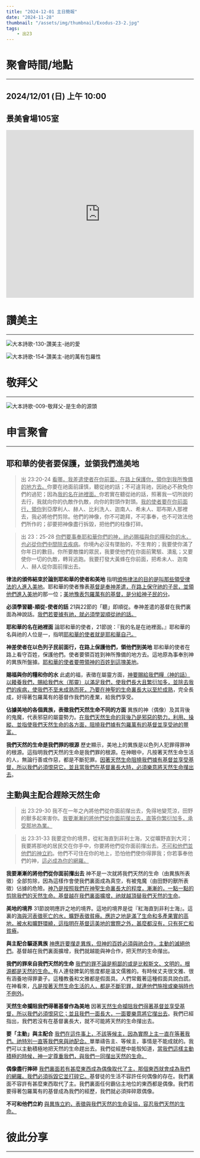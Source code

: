 ```yaml
---
title: "2024-12-01 主日簡報"
date: "2024-11-28"
thumbnail: "/assets/img/thumbnail/Exodus-23-2.jpg"
tags:
    - 出23
---
```


# 聚會時間/地點
___

## 2024/12/01 (日) 上午 10:00

## 景美會場105室
<iframe src="https://www.google.com/maps/embed?pb=!1m18!1m12!1m3!1d1278.5131483276352!2d121.54086179268357!3d24.99395581642222!2m3!1f0!2f0!3f0!3m2!1i1024!2i768!4f13.1!3m3!1m2!1s0x3442aa0144c2818f%3A0x6aa5ba2802ef8840!2z5Y-w5YyX5biC5Y-s5pyD5Y2B5LiJ5pyD5omA!5e0!3m2!1szh-TW!2stw!4v1730180750443!5m2!1szh-TW!2stw" width="100%" height="450" style="border:0;" allowfullscreen="" loading="lazy" referrerpolicy="no-referrer-when-downgrade"></iframe>

# 讚美主
___

![大本詩歌-130-讚美主-祂的愛](/assets/img/hymns/hymn-130.jpg "大本詩歌-130-讚美主-祂的愛")

![大本詩歌-154-讚美主-祂的萬有包羅性](/assets/img/hymns/hymn-154.jpg "大本詩歌-154-讚美主-祂的萬有包羅性")

# 敬拜父
___

![大本詩歌-009-敬拜父-是生命的源頭](/assets/img/hymns/hymn-9.jpg "大本詩歌-009-敬拜父-是生命的源頭")

# 申言聚會
___

## 耶和華的使者要保護，並領我們進美地

> 出 23:20-24 <u>看哪，我差遣使者在你前面，在路上保護你，領你到我</u><u>所豫備</u><u>的地方去。</u>你要在祂面前謹慎，聽從祂的話；不可違背祂，因祂必不赦免你們的過犯；因為<u>我的名在祂</u><u>裡</u><u>面。</u>你若實在聽從祂的話，照著我一切所說的去行，我就向你的仇敵作仇敵，向你的對頭作對頭。<u>我的使者要在你前面行，領你</u>到亞摩利人、赫人、比利洗人、迦南人、希未人、耶布斯人那裡去，我必將他們剪除。他們的神像，你不可跪拜，不可事奉，也不可效法他們所作的；卻要把神像盡行拆毀，把他們的柱像打碎。

> 出 23：25-28 <u>你們要事奉耶和華你們的神，</u><u>祂</u><u>必賜福與你的糧和你的水，</u><u>也必從你們</u><u>中間除去疾病</u>。你境內必沒有墜胎的，不生育的；我要使你滿了你年日的數目。你所要敵擋的眾民，我要使他們在你面前驚駭、潰亂；又要使你一切的仇敵，轉背逃跑。我要打發大黃蜂在你前面，把希未人、迦南人、赫人從你面前攆出去。

**律法的頒佈結束於論到耶和華的使者和美地** 指明<u>頒佈律法的目的是叫那些領受律法的人進入美地</u>。耶和華的使者豫表<u>基督是奉神差遣，在路上保守祂的子民，並領他們進入美地</u>的那一位；<u>美地豫表包羅萬有的基督，是分給神子民的分</u>。

**必須學習聽-順從-使者的話** 21與22節的「聽」即順從。奉神差遣的基督在我們裏面為神說話。<u>我們若要據有祂，就必須學習順從祂的話。</u>

**耶和華的名在祂裡面** 論耶和華的使者，21節說：『我的名是在祂裡面。』耶和華的名與祂的人位是一，指明<u>耶和華的使者就是耶和華自己。</u>

**神差使者在以色列子民前面行，在路上保護他們，領他們到美地** 耶和華的使者在路上看守百姓，保護他們。使者要領百姓到神所豫備的地方去。這地原為事奉別神的異族所盤據。<u>耶和華的使者要帶領神的百姓到這塊美地</u>。

**賜福與你的糧和你的水** 此處的福，表徵在屬靈方面，<u>神要賜給我們糧（神的話）以餧養我們，賜給我們水（那靈）以滿足我們，使我們長大且繁衍加多，並除去我們的疾病，使我們不至未成熟而死，乃要在神聖的生命裏長大以至於成熟</u>，完全長成，好得著包羅萬有的基督作我們的產業，給我們享受。

**佔據美地的各個異族，表徵我們天然生命不同的方面** 異族的神（偶像）及其背後的鬼魔，代表邪惡的屬靈勢力。<u>在我們天然生命的背後乃是邪惡的勢力，利用、操縱、並指使我們天然生命的各方面，阻撓我們據有包羅萬有的基督並享受祂的豐富。</u>

**我們天然的生命是我們罪的根源** 歷史顯示，美地上的異族是以色列人犯罪得罪神的根源。這指明我們天然的生命是我們罪的根源。在神眼中，凡按著天然生命生活的人，無論行善或作惡，都是不斷犯罪。<u>因著天然生命阻撓我們據有基督並享受基督，所以我們必須恨惡它，並且當我們在基督裏長大時，必須樂意將天然生命攆出去</u>。

## 主動與主配合趕除天然生命

> 出 23:29-30 我不在一年之內將他們從你面前攆出去，免得地變荒涼，田野的獸多起來害你。<u>我要漸漸的將他們從你面前攆出去，直等你繁衍加多，承受那地為業。</u>

> 出 23:31-33 我要定你的境界，從紅海直到非利士海，又從曠野直到大河；我要將那地的居民交在你手中，你要將他們從你面前攆出去。<u>不可和他們並他們的神立約</u>。他們不可住在你的地上，恐怕他們使你得罪我；你若事奉他們的神，<u>這必成為你的網羅。</u>

**我要漸漸的將他們從你面前攆出去** 神不是一次就將我們天然的生命（由異族所表徵）全部剪除，因為這樣作會使我們裏面成為真空，有被鬼魔（由田野的獸所表徵）佔據的危險。<u>神乃是按照我們在神聖生命裏長大的程度，漸漸的，一點一點的剪除我們的天然生命。基督越在我們裏面擴增，祂就越頂替我們天然的生命</u>。

**美地的境界** 31節說明應許之地的境界。這地的境界是從『紅海直到非利士海』。這裏的<u>海與河表徵死亡的水，曠野表徵貧瘠。應許之地是滿了生命和多產果實的高地，被水和曠野環繞，這指明在基督這美地的實際之外，甚麼都沒有，只有死亡和貧瘠</u>。

**與主配合驅逐異族** <u>神應許要攆走異族，但神的百姓必須與祂合作，主動的滅絕他們</u>。基督越在我們裏面擴增，我們就越能與神合作，把天然的生命攆出。

**我們的罪來自我們天然的生命** <u>我們的罪不論是粗鄙的或是比較斯文、文明的，根源都是天然的生命。</u>有人連發脾氣的態度都是溫文儒雅的。有時候丈夫很文雅、很有涵養地得罪妻子。這種教養和文雅都是假面具。人們常戴著這種假面具說白謊。在神看來，<u>凡是按著天然生命生活的人，都是不斷犯罪，就連他們施捨或樂捐時也不例外</u>。

**天然生命攔阻我們得著基督作為美地** 因著<u>天然生命攔阻我們得著基督並享受基督，所以我們必須恨惡它；並且我們一面長大，一面要樂意將它攆出去</u>。我們已經指出，我們若沒有在基督裏長大，就不可能將天然的生命攆出去。

**要「主動」與主配合** <u>我們在這件事上，不該等候主，因為實際上主一直在等著我們。祂特別一直等我們來與祂配合。</u>單單禱告主、等候主，事情是不能成就的。我們可以主動積極地把天然的生命趕出去。我們從經歷中能彀知道，<u>當我們這樣主動積極的時候，神一定尊重我們，與我們一同攆出天然的生命。</u>

**偶像盡行摔碎** <u>我們裏面若有甚麼東西成為偶像取代了主，那個東西就會成為我們的網羅。我們必須拆毀它並打碎它。</u>基督徒的生活不容許任何偶像的存在。我們裏面不容許有甚麼東西取代了主。我們裏面任何霸佔主地位的東西都是偶像。我們若要得著包羅萬有的基督成為我們的經歷，我們就必須摔碎眾偶像。

**不可和他們立約** <u>與異族立約，表徵與我們天然的生命妥協，容忍我們天然的生命。</u>

# 彼此分享
___
